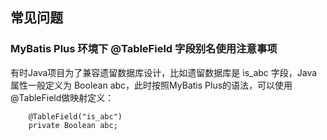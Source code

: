 ## 常见问题

### MyBatis Plus 环境下 @TableField 字段别名使用注意事项

有时Java项目为了兼容遗留数据库设计，比如遗留数据库是 is_abc 字段，Java属性一般定义为 Boolean abc，此时按照MyBatis Plus的语法，可以使用@TableField做映射定义：


```
    @TableField("is_abc")
    private Boolean abc;
```

